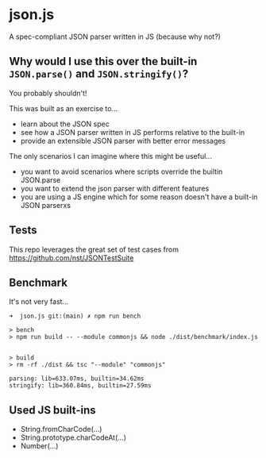 # json.js

A spec-compliant JSON parser written in JS (because why not?)

## Why would I use this over the built-in `JSON.parse()` and `JSON.stringify()`?

You probably shouldn't!

This was built as an exercise to...

- learn about the JSON spec
- see how a JSON parser written in JS performs relative to the built-in
- provide an extensible JSON parser with better error messages

The only scenarios I can imagine where this might be useful...
- you want to avoid scenarios where scripts override the builtin JSON.parse
- you want to extend the json parser with different features
- you are using a JS engine which for some reason doesn't have a built-in JSON parserxs

## Tests

This repo leverages the great set of test cases from  https://github.com/nst/JSONTestSuite

## Benchmark

It's not very fast...

```
➜  json.js git:(main) ✗ npm run bench

> bench
> npm run build -- --module commonjs && node ./dist/benchmark/index.js


> build
> rm -rf ./dist && tsc "--module" "commonjs"

parsing: lib=633.07ms, builtin=34.62ms
stringify: lib=360.84ms, builtin=27.59ms
```
## Used JS built-ins

- String.fromCharCode(...)
- String.prototype.charCodeAt(...)
- Number(...)